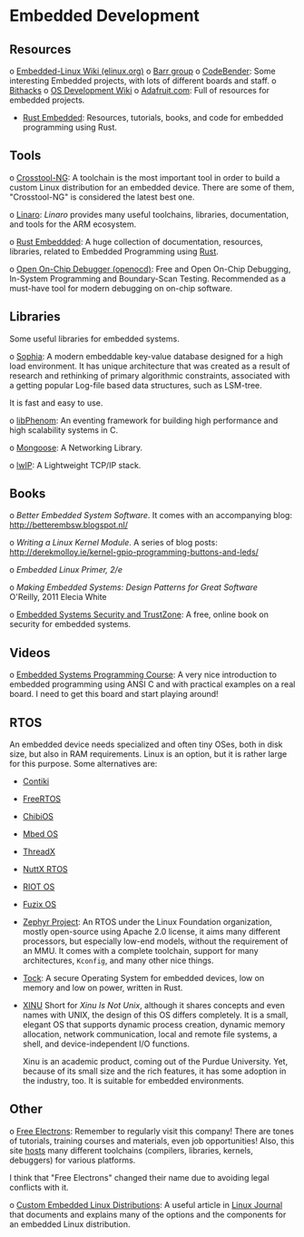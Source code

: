 Embedded Development
====================

## Resources

 o [Embedded-Linux Wiki (elinux.org)][elinux]
 o [Barr group][barr]
 o [CodeBender][codebender]:
   Some interesting Embedded projects, with lots of different boards and staff.
 o [Bithacks](https://graphics.stanford.edu/~seander/bithacks.html)
 o [OS Development Wiki](http://wiki.osdev.org/Main_Page)
 o [Adafruit.com](https://adafruit.com):
   Full of resources for embedded projects.
 - [Rust Embedded](https://github.com/rust-embedded):
   Resources, tutorials, books, and code for embedded programming using Rust.


## Tools

 o [Crosstool-NG](http://crosstool-ng.github.io/):
   A toolchain is the most important tool in order to build a custom Linux
   distribution for an embedded device.  There are some of them, "Crosstool-NG"
   is considered the latest best one.

 o [Linaro][linaro]:
   _Linaro_ provides many useful toolchains, libraries, documentation, and tools
   for the ARM ecosystem.

 o [Rust Embeddded](https://github.com/rust-embedded):
   A huge collection of documentation, resources, libraries, related to Embedded
   Programming using [Rust](https://www.rust-lang.org/).

 o [Open On-Chip Debugger (openocd)](http://openocd.org/):
   Free and Open On-Chip Debugging, In-System Programming and Boundary-Scan Testing.
   Recommended as a must-have tool for modern debugging on on-chip software.


## Libraries

Some useful libraries for embedded systems.

 o [Sophia][sophia]:
   A modern embeddable key-value database designed for a high load environment.
   It has unique architecture that was created as a result of research and
   rethinking of primary algorithmic constraints, associated with a getting
   popular Log-file based data structures, such as LSM-tree.

   It is fast and easy to use.

 o [libPhenom][libphenom]:
   An eventing framework for building high performance and high scalability
   systems in C.

 o [Mongoose](https://docs.cesanta.com/mongoose/master/):
   A Networking Library.

 o [lwIP](https://savannah.nongnu.org/projects/lwip/):
   A Lightweight TCP/IP stack.


## Books

 o _Better Embedded System Software_.  It comes with an accompanying blog:
   <http://betterembsw.blogspot.nl/>

 o _Writing a Linux Kernel Module_.  A series of blog posts:
   <http://derekmolloy.ie/kernel-gpio-programming-buttons-and-leds/>

 o _Embedded Linux Primer, 2/e_

 o _Making Embedded Systems: Design Patterns for Great Software_  
   O'Reilly, 2011
   Elecia White

 o [Embedded Systems Security and TrustZone](https://embeddedsecurity.io/):
   A free, online book on security for embedded systems.


## Videos

 o [Embedded Systems Programming Course][course]:
   A very nice introduction to embedded programming using ANSI C and with practical examples
   on a real board.  I need to get this board and start playing around!


## RTOS

An embedded device needs specialized and often tiny OSes, both in disk size, but
also in RAM requirements.  Linux is an option, but it is rather large for this
purpose.  Some alternatives are:

 - [Contiki](http://www.contiki-os.org/)

 - [FreeRTOS](http://www.freertos.org/)

 - [ChibiOS](http://www.chibios.org/)

 - [Mbed OS](http://www.mbed.com/en/platform/mbed-os/)

 - [ThreadX](http://rtos.com/products/threadx/)

 - [NuttX RTOS](http://www.nuttx.org/)

 - [RIOT OS](http://riot-os.org/)

 - [Fuzix OS](http://www.fuzix.org/)

 - [Zephyr Project](https://www.zephyrproject.org/):
   An RTOS under the Linux Foundation organization, mostly open-source using
   Apache 2.0 license, it aims many different processors, but especially low-end
   models, without the requirement of an MMU.  It comes with a complete
   toolchain, support for many architectures, `Kconfig`, and many other nice
   things.

 - [Tock](https://www.tockos.org/):
   A secure Operating System for embedded devices, low on memory and low on
   power, written in Rust.

 - [XINU](https://xinu.cs.purdue.edu/)
   Short for _Xinu Is Not Unix_, although it shares concepts and even names with
   UNIX, the design of this OS differs completely.  It is a small, elegant OS
   that supports dynamic process creation, dynamic memory allocation, network
   communication, local and remote file systems, a shell, and device-independent
   I/O functions.

   Xinu is an academic product, coming out of the Purdue University.
   Yet, because of its small size and the rich features, it has some adoption in
   the industry, too.  It is suitable for embedded environments.


## Other

 o [Free Electrons][electrons]:
   Remember to regularly visit this company!  There are tones of tutorials, training courses
   and materials, even job opportunities!  Also, this site [hosts][electron-tools] many different
   toolchains (compilers, libraries, kernels, debuggers) for various platforms.

   I think that "Free Electrons" changed their name due to avoiding legal conflicts with it.

 o [Custom Embedded Linux Distributions](https://www.linuxjournal.com/content/custom-embedded-linux-distributions):
   A useful article in [Linux Journal](https://www.linuxjournal.com/) that
   documents and explains many of the options and the components for an
   embedded Linux distribution.


[elinux]:	http://elinux.org/
[sophia]:	http://sphia.org/
[libphenom]:	http://facebook.github.io/libphenom/
[course]:	https://www.youtube.com/playlist?list=PLPW8O6W-1chwyTzI3BHwBLbGQoPFxPAPM
[barr]:		http://www.barrgroup.com/Embedded-Systems/How-To/RTOS-Selection
[electrons]:	http://free-electrons.com/
[electron-tools]: http://toolchains.free-electrons.com/
[codebender]:	http://blog.codebender.cc/
[linaro]:	https://www.linaro.org/
